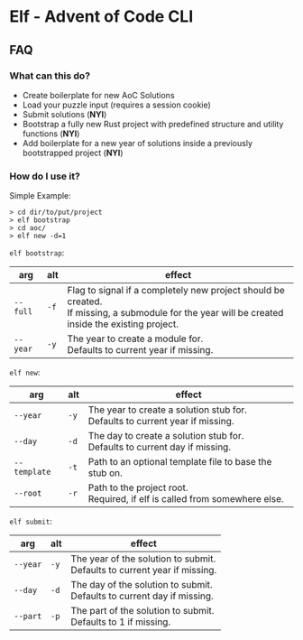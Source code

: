 # Elf - Advent of Code CLI

## FAQ

### What can this do?
- Create boilerplate for new AoC Solutions
- Load your puzzle input (requires a session cookie)
- Submit solutions (**NYI**)
- Bootstrap a fully new Rust project with predefined structure and utility functions (**NYI**)
- Add boilerplate for a new year of solutions inside a previously bootstrapped project (**NYI**)

### How do I use it?
Simple Example: 
```
> cd dir/to/put/project
> elf bootstrap
> cd aoc/
> elf new -d=1
```

`elf bootstrap`:

| arg      | alt  | effect                                                                                                                                               |
|----------|------|------------------------------------------------------------------------------------------------------------------------------------------------------|
| `--full` | `-f` | Flag to signal if a completely new project should be created. <br> If missing, a submodule for the year will be created inside the existing project. |
| `--year` | `-y` | The year to create a module for. <br> Defaults to current year if missing.                                                                           |

`elf new`:

| arg          | alt  | effect                                                                            |
|--------------|------|-----------------------------------------------------------------------------------|
| `--year`     | `-y` | The year to create a solution stub for. <br> Defaults to current year if missing. |
| `--day`      | `-d` | The day to create a solution stub for. <br> Defaults to current day if missing.   |
| `--template` | `-t` | Path to an optional template file to base the stub on.                            |
| `--root`     | `-r` | Path to the project root. <br> Required, if elf is called from somewhere else.    |

`elf submit`:

| arg      | alt  | effect                                                                        |
|----------|------|-------------------------------------------------------------------------------|
| `--year` | `-y` | The year of the solution to submit. <br> Defaults to current year if missing. |
| `--day`  | `-d` | The day of the solution to submit. <br> Defaults to current day if missing.   |
| `--part` | `-p` | The part of the solution to submit. <br> Defaults to 1 if missing.            |


